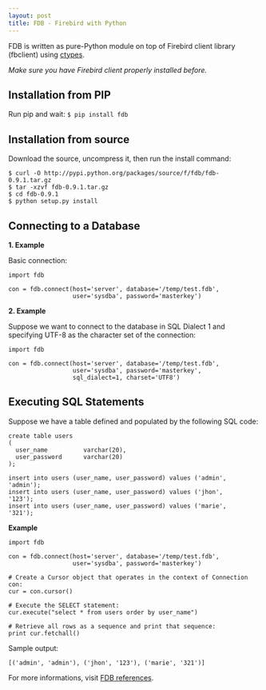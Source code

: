 ```yaml
---
layout: post
title: FDB - Firebird with Python
---
```

FDB is written as pure-Python module on top of Firebird client library (fbclient) using [ctypes](https://docs.python.org/2/library/ctypes.html).

*Make sure you have Firebird client properly installed before.*

## Installation from PIP
Run pip and wait:
``
$ pip install fdb
``

## Installation from source

Download the source, uncompress it, then run the install command:

```
$ curl -O http://pypi.python.org/packages/source/f/fdb/fdb-0.9.1.tar.gz
$ tar -xzvf fdb-0.9.1.tar.gz
$ cd fdb-0.9.1
$ python setup.py install
```

## Connecting to a Database

**1. Example**

Basic connection:

```
import fdb

con = fdb.connect(host='server', database='/temp/test.fdb',
                  user='sysdba', password='masterkey')
```

**2. Example**

Suppose we want to connect to the database in SQL Dialect 1 and specifying UTF-8 as the character set of the connection:
```
import fdb

con = fdb.connect(host='server', database='/temp/test.fdb',
                  user='sysdba', password='masterkey',
                  sql_dialect=1, charset='UTF8')
```

## Executing SQL Statements

Suppose we have a table defined and populated by the following SQL code:

```
create table users
(
  user_name          varchar(20),
  user_password      varchar(20)
);

insert into users (user_name, user_password) values ('admin', 'admin');
insert into users (user_name, user_password) values ('jhon',    '123');
insert into users (user_name, user_password) values ('marie',   '321');
```

**Example**

```
import fdb

con = fdb.connect(host='server', database='/temp/test.fdb',
                  user='sysdba', password='masterkey')

# Create a Cursor object that operates in the context of Connection con:
cur = con.cursor()

# Execute the SELECT statement:
cur.execute("select * from users order by user_name")

# Retrieve all rows as a sequence and print that sequence:
print cur.fetchall()
```

Sample output:

```
[('admin', 'admin'), ('jhon', '123'), ('marie', '321')]
```

For more informations, visit [FDB references](http://pythonhosted.org/fdb/reference.html).
